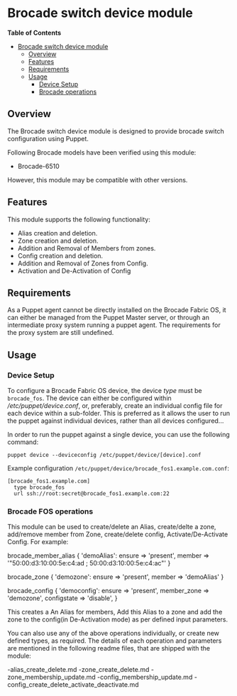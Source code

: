 # Brocade switch device module

**Table of Contents**

- [Brocade switch device module](#Brocade-network-device-module)
	- [Overview](#overview)
	- [Features](#features)
	- [Requirements](#requirements)
	- [Usage](#usage)
		- [Device Setup](#device-setup)
		- [Brocade operations](#Brocade-operations)

## Overview
The Brocade switch device module is designed to provide brocade switch configuration using Puppet.

Following Brocade models have been verified using this module:
- Brocade-6510

However, this module may be compatible with other versions.

## Features
This module supports the following functionality:

 * Alias creation and deletion.
 * Zone creation and deletion.
 * Addition and Removal of Members from zones.
 * Config creation and deletion.
 * Addition and Removal of Zones from Config.
 * Activation and De-Activation of Config
 

## Requirements
As a Puppet agent cannot be directly installed on the Brocade Fabric OS, it can either be managed from the Puppet Master server,
or through an intermediate proxy system running a puppet agent. The requirements for the proxy system are still undefined.

## Usage

### Device Setup
To configure a Brocade Fabric OS device, the device *type* must be `brocade_fos`.
The device can either be configured within */etc/puppet/device.conf*, or, preferably, create an individual config file for each device within a sub-folder.
This is preferred as it allows the user to run the puppet against individual devices, rather than all devices configured...

In order to run the puppet against a single device, you can use the following command:

    puppet device --deviceconfig /etc/puppet/device/[device].conf

Example configuration `/etc/puppet/device/brocade_fos1.example.com.conf`:

    [brocade_fos1.example.com]
      type brocade_fos
      url ssh://root:secret@brocade_fos1.example.com:22

### Brocade FOS operations
This module can be used to create/delete an Alias, create/delte a zone, add/remove member from Zone, create/delete config, Activate/De-Activate Config.
For example: 

   brocade_member_alias { 'demoAlias':
    ensure => 'present',
    member => '"50:00:d3:10:00:5e:c4:ad ; 50:00:d3:10:00:5e:c4:ac"'
  }


  brocade_zone { 'demozone':
    ensure => 'present',
    member => 'demoAlias'
  }

 brocade_config { 'democonfig':
   ensure => 'present',
   member_zone => 'demozone',
   configstate => 'disable',
  }


This creates a An Alias for members, Add this Alias to a zone and add the zone to the config(in De-Activation mode) as per defined input parameters.

You can also use any of the above operations individually, or create new defined types, as required. The details of each operation and parameters 
are mentioned in the following readme files, that are shipped with the module:

  -alias_create_delete.md 
  -zone_create_delete.md
  -zone_membership_update.md
  -config_membership_update.md
  -config_create_delete_activate_deactivate.md
  
  
